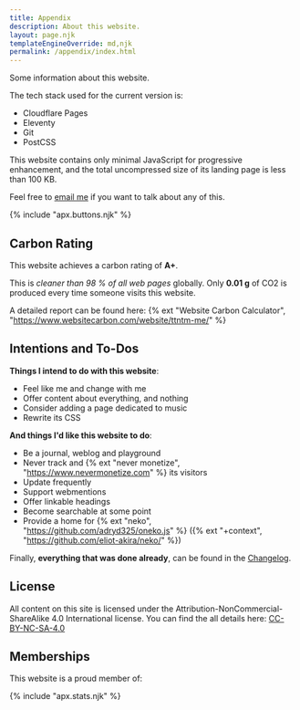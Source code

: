 ```yaml
---
title: Appendix
description: About this website.
layout: page.njk
templateEngineOverride: md,njk
permalink: /appendix/index.html
---
```


Some information about this website.

The tech stack used for the current version is:

- Cloudflare Pages
- Eleventy
- Git
- PostCSS

This website contains only minimal JavaScript for progressive enhancement, and the total uncompressed size of its landing page is less than 100 KB.

Feel free to <a href="mailto:ttntm@pm.me?subject=About your website">email me</a> if you want to talk about any of this.

<div class="hr shadow mt2 mb2"></div>

{% include "apx.buttons.njk" %}

## Carbon Rating

This website achieves a carbon rating of **A+**.

This is _cleaner than 98 % of all web pages_ globally.
Only **0.01 g** of CO2 is produced every time someone visits this website.

A detailed report can be found here: {% ext "Website Carbon Calculator", "https://www.websitecarbon.com/website/ttntm-me/" %}

## Intentions and To-Dos

**Things I intend to do with this website**:

- Feel like me and change with me
- Offer content about everything, and nothing
- Consider adding a page dedicated to music
- Rewrite its CSS

**And things I'd like this website to do**:

- Be a journal, weblog and playground
- Never track and {% ext "never monetize", "https://www.nevermonetize.com" %} its visitors
- Update frequently
- Support webmentions
- Offer linkable headings
- Become searchable at some point
- Provide a home for {% ext "neko", "https://github.com/adryd325/oneko.js" %} ({% ext "+context", "https://github.com/eliot-akira/neko/" %})

Finally, **everything that was done already**, can be found in the [Changelog](/changelog/).

<h2 id="license">License</h2>

All content on this site is licensed under the Attribution-NonCommercial-ShareAlike 4.0 International license. You can find the all details here: <a href="https://creativecommons.org/licenses/by-nc-sa/4.0/deed.en" target="_blank">CC-BY-NC-SA-4.0</a>

## Memberships

This website is a proud member of:

{% include "apx.stats.njk" %}
